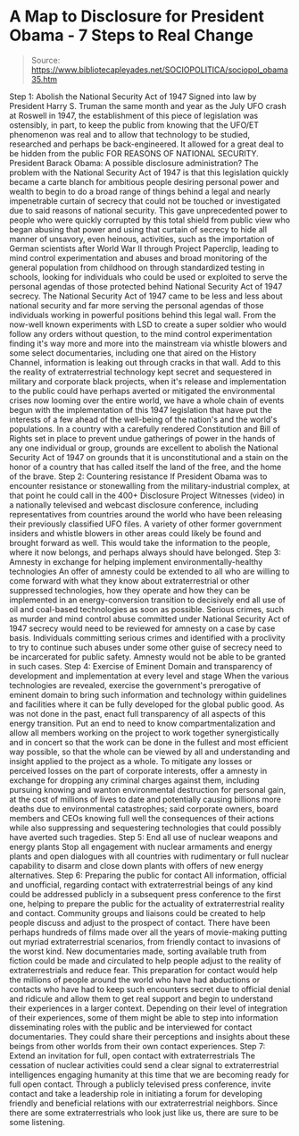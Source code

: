 # A Map to Disclosure for President Obama - 7 Steps to Real Change

> Source: https://www.bibliotecapleyades.net/SOCIOPOLITICA/sociopol_obama35.htm

Step 1: Abolish the National Security Act of 1947
Signed into law by President Harry S. Truman the same month and year as
the July
UFO crash at Roswell in 1947, the establishment of this piece
of legislation was ostensibly, in part, to keep the public from knowing
that the UFO/ET phenomenon was real and to allow that technology to be
studied, researched and perhaps be back-engineered.
It allowed for a great deal to be hidden
from the public FOR REASONS OF NATIONAL SECURITY.
President Barack Obama:
A possible disclosure
administration?
The problem with the
National Security Act of 1947 is that
this legislation quickly became a carte blanch for ambitious people
desiring personal power and wealth to begin to do a broad range of
things behind a legal and nearly impenetrable curtain of secrecy that
could not be touched or investigated due to said reasons of national
security.
This gave unprecedented power to people who
were quickly corrupted by this total shield from public view who began
abusing that power and using that curtain of secrecy to hide all manner
of unsavory, even heinous, activities, such as the importation of German
scientists after World War II through
Project Paperclip, leading to mind control experimentation
and abuses and broad monitoring of the general population from childhood
on through standardized testing in schools, looking for individuals who
could be used or exploited to serve the personal agendas of those
protected behind National Security Act of 1947 secrecy.
The National Security Act of 1947 came to be less and less about
national security and far more serving the personal agendas of those
individuals working in powerful positions behind this legal wall.
From the now-well known experiments with LSD
to create a super soldier who would follow any orders without question,
to the mind control experimentation finding it's way more and more into
the mainstream via whistle blowers and some select documentaries,
including one that
aired on the History Channel,
information is leaking out through cracks in that wall.
Add to this the reality of extraterrestrial
technology kept secret and sequestered in military and corporate black
projects, when it's release and implementation to the public could have
perhaps averted or mitigated the environmental crises now looming over
the entire world, we have a whole chain of events begun with the
implementation of this 1947 legislation that have put the interests of a
few ahead of the well-being of the nation's and the world's populations.
In a country with a carefully rendered
Constitution and Bill of Rights set in place to prevent undue gatherings
of power in the hands of any one individual or group, grounds are
excellent to abolish the National Security Act of 1947 on grounds that
it is unconstitutional and a stain on the honor of a country that has
called itself the land of the free, and the home of the brave.
Step 2: Countering resistance
If President Obama was to encounter resistance or stonewalling from the
military-industrial complex, at that point he could call in
the 400+
Disclosure Project Witnesses (video)
in a nationally televised and webcast
disclosure conference, including representatives from countries around
the world who have been releasing their previously classified UFO files.
A variety of other former government
insiders and whistle blowers in other areas could likely be found and
brought forward as well. This would take the information to the people,
where it now belongs, and perhaps always should have belonged.
Step 3: Amnesty in exchange for helping
implement environmentally-healthy technologies
An offer of
amnesty could be extended to all who are willing to come
forward with what they know about extraterrestrial or other suppressed
technologies, how they operate and how they can be implemented in an
energy-conversion transition to decisively end all use of oil and
coal-based technologies as soon as possible.
Serious crimes, such as murder and mind control abuse committed under
National Security Act of 1947 secrecy would need to be reviewed for
amnesty on a case by case basis. Individuals committing serious crimes
and identified with a proclivity to try to continue such abuses under
some other guise of secrecy
need to be incarcerated for public safety.
Amnesty would not be able to be granted in
such cases.
Step 4: Exercise of Eminent Domain and
transparency of development and implementation at every level and stage
When the various technologies are revealed, exercise the government's
prerogative of eminent domain to bring such information and technology
within guidelines and facilities where it can be fully developed for the
global public good. As was not done in the past, enact full transparency
of all aspects of this energy transition.
Put an end to need to know
compartmentalization and allow all members working on the project to
work together synergistically and in concert so that the work can be
done in the fullest and most efficient way possible, so that the whole
can be viewed by all and understanding and insight applied to the
project as a whole.
To mitigate any losses or perceived losses on the part of corporate
interests, offer a amnesty in exchange for dropping any criminal charges
against them, including pursuing knowing and wanton environmental
destruction for personal gain, at the cost of millions of lives to date
and potentially causing billions more deaths due to environmental
catastrophes; said corporate owners, board members and CEOs knowing full
well the consequences of their actions while also suppressing and
sequestering technologies that could possibly have averted such
tragedies.
Step 5: End all use of nuclear weapons and
energy plants
Stop all engagement with nuclear armaments and energy plants and open
dialogues with all countries with rudimentary or full nuclear capability
to disarm and close down plants with offers of new energy alternatives.
Step 6: Preparing the public for contact
All information, official and unofficial, regarding contact with
extraterrestrial beings of any kind could be addressed publicly in a
subsequent press conference to the first one, helping to prepare the
public for the actuality of extraterrestrial reality and contact.
Community groups and liaisons could be created to help people discuss
and adjust to the prospect of contact.
There have been perhaps hundreds of films made over all the years of
movie-making putting out myriad extraterrestrial scenarios, from
friendly contact to invasions of the worst kind. New documentaries made,
sorting available truth from fiction could be made and circulated to
help people adjust to the reality of extraterrestrials and reduce fear.
This preparation for contact would help the millions of people around
the world who have had
abductions or
contacts who have had to keep such
encounters secret due to official denial and ridicule and allow them to
get real support and begin to understand their experiences in a larger
context.
Depending on their level of integration of
their experiences, some of them might be able to step into information
disseminating roles with the public and be interviewed for contact
documentaries.
They could share their perceptions and
insights about these beings from other worlds from their own contact
experiences.
Step 7: Extend an invitation for full, open
contact with extraterrestrials
The cessation of nuclear activities could send a clear signal to
extraterrestrial intelligences engaging humanity at this time that we
are becoming ready for full open contact.
Through a publicly televised press conference, invite contact and take a
leadership role in initiating a forum for developing friendly and
beneficial relations with our extraterrestrial neighbors.
Since there are some extraterrestrials who
look just like us, there are sure to be some listening.
